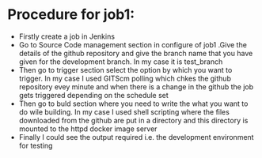 # Procedure for job1:
- Firstly create a job in Jenkins
- Go to Source Code management section in configure of job1 .Give the details of the github repository and give the branch name that you have given for the development branch. In my case it is test_branch
- Then go to trigger section select the option by which you want to trigger. In my case I used GITScm polling which chkes the github repository evey minute and when there is a change in the github the job gets triggered depending on the schedule set
- Then go to buld section where you need to write the what you want to do wile building. In my case I used shell scripting where the files downloaded from the github are put in a directory and this directory is mounted to the httpd docker image server
- Finally I could see the output required i.e. the development environment for testing
